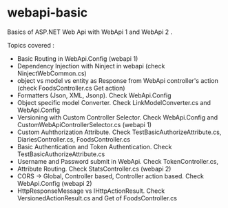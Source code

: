 # webapi-basic
Basics of ASP.NET Web Api with WebApi 1 and WebApi 2 .

Topics covered : 
* Basic Routing in WebApi.Config (webapi 1)
* Dependency Injection with Ninject in webapi (check NinjectWebCommon.cs)
* object vs model vs entity as Response from WebApi controller's action (check FoodsController.cs Get action)
* Formatters (Json, XML, Jsonp). Check WebApi.Config
* Object specific model Converter. Check LinkModelConverter.cs and WebApi.Config
* Versioning with Custom Controller Selector. Check WebApi.Config and CustomWebApiControllerSelector.cs (webapi 1)
* Custom Auhthorization Attribute. Check TestBasicAuthorizeAttribute.cs, DiariesController.cs, FoodsController.cs
* Basic Authentication and Token Authentication. Check TestBasicAuthorizeAttribute.cs
* Username and Password submit in WebApi. Check TokenController.cs, 
* Attribute Routing. Check StatsController.cs (webapi 2)
* CORS -> Global, Controller based, Controller action based. Check WebApi.Config (webapi 2)
* HttpResponseMessage vs IHttpActionResult. Check VersionedActionResult.cs and Get of FoodsController.cs

